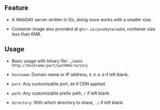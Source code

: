 ## Feature

- A WebDAV server written in Go, doing more works with a smaller size.

- Container image also provided at `ghcr.io/yosebyte/webd`, container size less than 6MB.

## Usage

- Basic usage with binary file: `./webd http://hostname:port/path#directory`

- `hostname`: Domain name or IP address, `0.0.0.0` if left blank.

- `port`: Any customizable port, `80` if CDN applied.

- `path`: Any customizable prefix path, `/` if left blank.

- `directory`: With which directory to share, `./` if left blank.
